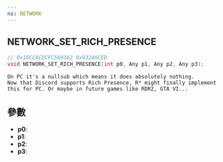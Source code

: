 ```yaml
---
ns: NETWORK
---
```

## NETWORK_SET_RICH_PRESENCE

```c
// 0x1DCCACDCFC569362 0x932A6CED
void NETWORK_SET_RICH_PRESENCE(int p0, Any p1, Any p2, Any p3);
```

```
On PC it's a nullsub which means it does absolutely nothing.  
Now that Discord supports Rich Presence, R* might finally implement this for PC. Or maybe in future games like RDR2, GTA VI...  
```

## 參數
* **p0**: 
* **p1**: 
* **p2**: 
* **p3**: 

